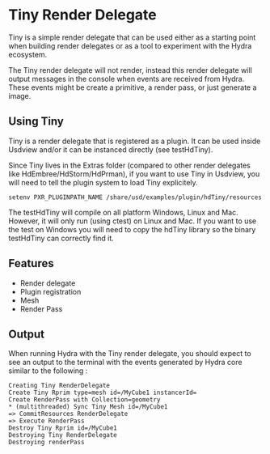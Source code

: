 # Tiny Render Delegate
Tiny is a simple render delegate that can be used either as a starting
point when building render delegates or as a tool to experiment with the Hydra
ecosystem.

The Tiny render delegate will not render, instead this render delegate 
will output messages in the console when events are received from Hydra. 
These events might be create a primitive, a render pass, 
or just generate a image. 

## Using Tiny
Tiny is a render delegate that is registered as a plugin. It can be used inside 
Usdview and/or it can be instanced directly (see testHdTiny). 

Since Tiny lives in the Extras folder (compared to other render delegates
like HdEmbree/HdStorm/HdPrman), if you want to use Tiny in Usdview, 
you will need to tell the plugin system to load Tiny explicitely.

    setenv PXR_PLUGINPATH_NAME /share/usd/examples/plugin/hdTiny/resources

The testHdTiny will compile on all platform Windows, Linux and Mac. However,
it will only run (using ctest) on Linux and Mac. If you want to use the test
on Windows you will need to copy the hdTiny library so the binary testHdTiny
can correctly find it.

## Features
- Render delegate
- Plugin registration
- Mesh
- Render Pass

## Output
When running Hydra with the Tiny render delegate, you should expect to see an 
output to the terminal with the events generated by Hydra core 
similar to the following :

    Creating Tiny RenderDelegate
    Create Tiny Rprim type=mesh id=/MyCube1 instancerId=
    Create RenderPass with Collection=geometry
    * (multithreaded) Sync Tiny Mesh id=/MyCube1
    => CommitResources RenderDelegate
    => Execute RenderPass
    Destroy Tiny Rprim id=/MyCube1
    Destroying Tiny RenderDelegate
    Destroying renderPass
